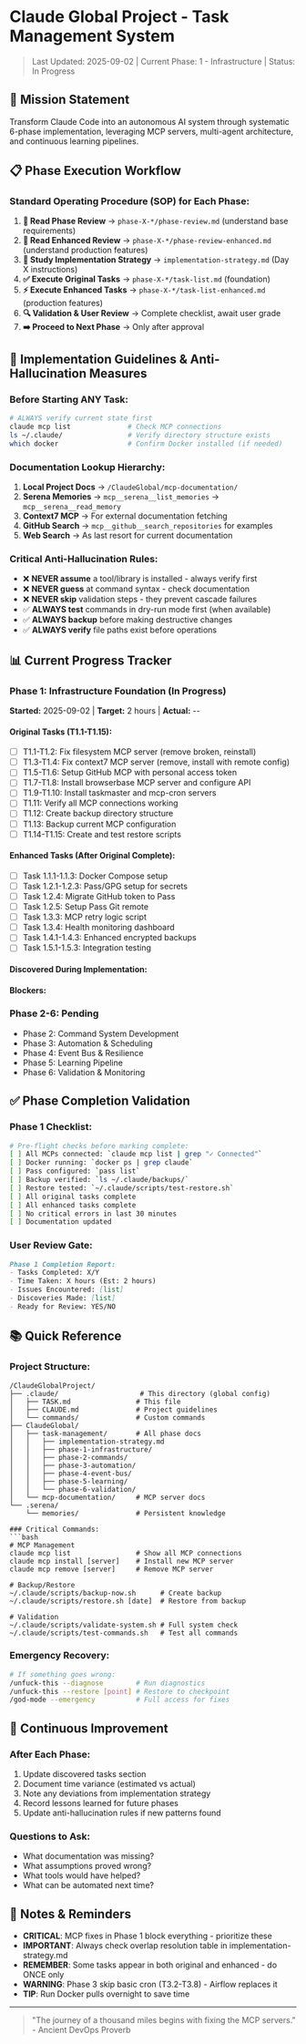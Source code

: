 # Claude Global Project - Task Management System
> Last Updated: 2025-09-02 | Current Phase: 1 - Infrastructure | Status: In Progress

## 🎯 Mission Statement
Transform Claude Code into an autonomous AI system through systematic 6-phase implementation, leveraging MCP servers, multi-agent architecture, and continuous learning pipelines.

## 📋 Phase Execution Workflow

### Standard Operating Procedure (SOP) for Each Phase:
1. **📖 Read Phase Review** → `phase-X-*/phase-review.md` (understand base requirements)
2. **🚀 Read Enhanced Review** → `phase-X-*/phase-review-enhanced.md` (understand production features)
3. **📐 Study Implementation Strategy** → `implementation-strategy.md` (Day X instructions)
4. **✅ Execute Original Tasks** → `phase-X-*/task-list.md` (foundation)
5. **⚡ Execute Enhanced Tasks** → `phase-X-*/task-list-enhanced.md` (production features)
6. **🔍 Validation & User Review** → Complete checklist, await user grade
7. **➡️ Proceed to Next Phase** → Only after approval

## 🚨 Implementation Guidelines & Anti-Hallucination Measures

### Before Starting ANY Task:
```bash
# ALWAYS verify current state first
claude mcp list              # Check MCP connections
ls ~/.claude/                # Verify directory structure exists
which docker                 # Confirm Docker installed (if needed)
```

### Documentation Lookup Hierarchy:
1. **Local Project Docs** → `/ClaudeGlobal/mcp-documentation/`
2. **Serena Memories** → `mcp__serena__list_memories` → `mcp__serena__read_memory`
3. **Context7 MCP** → For external documentation fetching
4. **GitHub Search** → `mcp__github__search_repositories` for examples
5. **Web Search** → As last resort for current documentation

### Critical Anti-Hallucination Rules:
- ❌ **NEVER assume** a tool/library is installed - always verify first
- ❌ **NEVER guess** at command syntax - check documentation
- ❌ **NEVER skip** validation steps - they prevent cascade failures
- ✅ **ALWAYS test** commands in dry-run mode first (when available)
- ✅ **ALWAYS backup** before making destructive changes
- ✅ **ALWAYS verify** file paths exist before operations

## 📊 Current Progress Tracker

### Phase 1: Infrastructure Foundation (In Progress)
**Started:** 2025-09-02 | **Target:** 2 hours | **Actual:** --

#### Original Tasks (T1.1-T1.15):
- [ ] T1.1-T1.2: Fix filesystem MCP server (remove broken, reinstall)
- [ ] T1.3-T1.4: Fix context7 MCP server (remove, install with remote config)  
- [ ] T1.5-T1.6: Setup GitHub MCP with personal access token
- [ ] T1.7-T1.8: Install browserbase MCP server and configure API
- [ ] T1.9-T1.10: Install taskmaster and mcp-cron servers
- [ ] T1.11: Verify all MCP connections working
- [ ] T1.12: Create backup directory structure
- [ ] T1.13: Backup current MCP configuration
- [ ] T1.14-T1.15: Create and test restore scripts

#### Enhanced Tasks (After Original Complete):
- [ ] Task 1.1.1-1.1.3: Docker Compose setup
- [ ] Task 1.2.1-1.2.3: Pass/GPG setup for secrets
- [ ] Task 1.2.4: Migrate GitHub token to Pass
- [ ] Task 1.2.5: Setup Pass Git remote
- [ ] Task 1.3.3: MCP retry logic script
- [ ] Task 1.3.4: Health monitoring dashboard
- [ ] Task 1.4.1-1.4.3: Enhanced encrypted backups
- [ ] Task 1.5.1-1.5.3: Integration testing

#### Discovered During Implementation:
<!-- Add new tasks found during work -->

#### Blockers:
<!-- Document any blocking issues -->

### Phase 2-6: Pending
- Phase 2: Command System Development
- Phase 3: Automation & Scheduling
- Phase 4: Event Bus & Resilience
- Phase 5: Learning Pipeline
- Phase 6: Validation & Monitoring

## ✅ Phase Completion Validation

### Phase 1 Checklist:
```bash
# Pre-flight checks before marking complete:
[ ] All MCPs connected: `claude mcp list | grep "✓ Connected"`
[ ] Docker running: `docker ps | grep claude`
[ ] Pass configured: `pass list`
[ ] Backup verified: `ls ~/.claude/backups/`
[ ] Restore tested: `~/.claude/scripts/test-restore.sh`
[ ] All original tasks complete
[ ] All enhanced tasks complete
[ ] No critical errors in last 30 minutes
[ ] Documentation updated
```

### User Review Gate:
```markdown
Phase 1 Completion Report:
- Tasks Completed: X/Y
- Time Taken: X hours (Est: 2 hours)
- Issues Encountered: [list]
- Discoveries Made: [list]
- Ready for Review: YES/NO
```

## 📚 Quick Reference

### Project Structure:
```
/ClaudeGlobalProject/
├── .claude/                    # This directory (global config)
│   ├── TASK.md                # This file
│   ├── CLAUDE.md              # Project guidelines
│   └── commands/              # Custom commands
├── ClaudeGlobal/
│   ├── task-management/       # All phase docs
│   │   ├── implementation-strategy.md
│   │   ├── phase-1-infrastructure/
│   │   ├── phase-2-commands/
│   │   ├── phase-3-automation/
│   │   ├── phase-4-event-bus/
│   │   ├── phase-5-learning/
│   │   └── phase-6-validation/
│   └── mcp-documentation/     # MCP server docs
└── .serena/
    └── memories/              # Persistent knowledge

### Critical Commands:
```bash
# MCP Management
claude mcp list                # Show all MCP connections
claude mcp install [server]    # Install new MCP server
claude mcp remove [server]     # Remove MCP server

# Backup/Restore
~/.claude/scripts/backup-now.sh      # Create backup
~/.claude/scripts/restore.sh [date]  # Restore from backup

# Validation
~/.claude/scripts/validate-system.sh # Full system check
~/.claude/scripts/test-commands.sh   # Test all commands
```

### Emergency Recovery:
```bash
# If something goes wrong:
/unfuck-this --diagnose        # Run diagnostics
/unfuck-this --restore [point] # Restore to checkpoint
/god-mode --emergency          # Full access for fixes
```

## 🔄 Continuous Improvement

### After Each Phase:
1. Update discovered tasks section
2. Document time variance (estimated vs actual)
3. Note any deviations from implementation strategy
4. Record lessons learned for future phases
5. Update anti-hallucination rules if new patterns found

### Questions to Ask:
- What documentation was missing?
- What assumptions proved wrong?
- What tools would have helped?
- What can be automated next time?

## 📝 Notes & Reminders

- **CRITICAL**: MCP fixes in Phase 1 block everything - prioritize these
- **IMPORTANT**: Always check overlap resolution table in implementation-strategy.md
- **REMEMBER**: Some tasks appear in both original and enhanced - do ONCE only
- **WARNING**: Phase 3 skip basic cron (T3.2-T3.8) - Airflow replaces it
- **TIP**: Run Docker pulls overnight to save time

---
> "The journey of a thousand miles begins with fixing the MCP servers." - Ancient DevOps Proverb